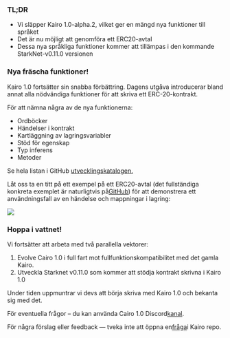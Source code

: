### TL;DR

* Vi släpper Kairo 1.0-alpha.2, vilket ger en mängd nya funktioner till språket
* Det är nu möjligt att genomföra ett ERC20-avtal
* Dessa nya språkliga funktioner kommer att tillämpas i den kommande StarkNet-v0.11.0 versionen

### Nya fräscha funktioner!

Kairo 1.0 fortsätter sin snabba förbättring. Dagens utgåva introducerar bland annat alla nödvändiga funktioner för att skriva ett ERC-20-kontrakt.

För att nämna några av de nya funktionerna:

* Ordböcker
* Händelser i kontrakt
* Kartläggning av lagringsvariabler
* Stöd för egenskap
* Typ inferens
* Metoder

Se hela listan i GitHub [utvecklingskatalogen.](https://github.com/starkware-libs/cairo)

Låt oss ta en titt på ett exempel på ett ERC20-avtal (det fullständiga konkreta exemplet är naturligtvis på[GitHub](https://github.com/starkware-libs/cairo/blob/main/crates/cairo-lang-starknet/test_data/erc20.cairo)) för att demonstrera ett användningsfall av en händelse och mappningar i lagring:

![](/assets/0_i4ch5-4rxxal4rkt.png)

### Hoppa i vattnet!

Vi fortsätter att arbeta med två parallella vektorer:

1. Evolve Cairo 1.0 i full fart mot fullfunktionskompatibilitet med det gamla Kairo.
2. Utveckla Starknet v0.11.0 som kommer att stödja kontrakt skrivna i Kairo 1.0

Under tiden uppmuntrar vi devs att börja skriva med Kairo 1.0 och bekanta sig med det.

För eventuella frågor – du kan använda Cairo 1.0 Discord[kanal](https://discord.com/channels/793094838509764618/1065544063245365288).

För några förslag eller feedback — tveka inte att öppna en[fråga](https://github.com/starkware-libs/cairo/issues)i Kairo repo.